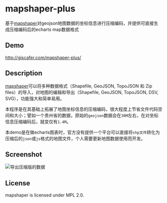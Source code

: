 # mapshaper-plus
基于[mapshaper](https://github.com/mbloch/mapshaper)对geojson地图数据的坐标信息进行压缩编码，并提供可直接生成压缩编码后的echarts map数据格式


## Demo

http://giscafer.com/mapshaper-plus/

## Description

[mapshaper](https://github.com/mbloch/mapshaper)可以将多种数据格式（Shapefile, GeoJSON, TopoJSON
和 Zip files）的导入，对地图的编辑和导出（Shapefile, GeoJSON, TopoJSON, DSV, SVG），功能强大和简单易用。

本程序是在其基础上拓展了地图坐标信息的压缩编码，很大程度上节省文件代码空间和大小；譬如一个贵州省的数据，原始的`geojson`数据会在`30M`左右，在对坐标信息压缩编码后，就变仅有`1.4M`。

本demo是在做echarts图表时，官方没有提供一个平台可以直接将`shp文件`转化为压缩后的`json`或`js`格式的地图文件，个人需要更新地图数据使用而开发。

## Screenshot

![导出压缩版的数据](https://raw.githubusercontent.com/giscafer/mapshaper-plus/master/images/echarts01.png)

## License

mapshaper is licensed under MPL 2.0.



